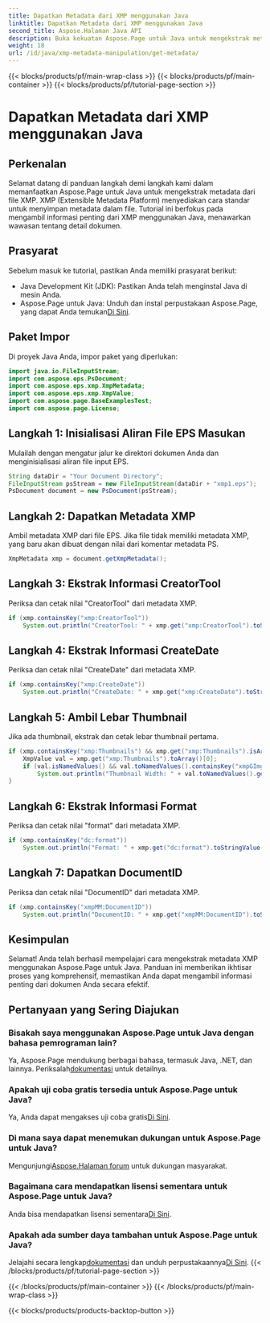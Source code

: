 ```yaml
---
title: Dapatkan Metadata dari XMP menggunakan Java
linktitle: Dapatkan Metadata dari XMP menggunakan Java
second_title: Aspose.Halaman Java API
description: Buka kekuatan Aspose.Page untuk Java untuk mengekstrak metadata XMP dengan mudah. Tingkatkan analisis dokumen dengan panduan langkah demi langkah kami!
weight: 18
url: /id/java/xmp-metadata-manipulation/get-metadata/
---
```


{{< blocks/products/pf/main-wrap-class >}}
{{< blocks/products/pf/main-container >}}
{{< blocks/products/pf/tutorial-page-section >}}

# Dapatkan Metadata dari XMP menggunakan Java

## Perkenalan
Selamat datang di panduan langkah demi langkah kami dalam memanfaatkan Aspose.Page untuk Java untuk mengekstrak metadata dari file XMP. XMP (Extensible Metadata Platform) menyediakan cara standar untuk menyimpan metadata dalam file. Tutorial ini berfokus pada mengambil informasi penting dari XMP menggunakan Java, menawarkan wawasan tentang detail dokumen.
## Prasyarat
Sebelum masuk ke tutorial, pastikan Anda memiliki prasyarat berikut:
- Java Development Kit (JDK): Pastikan Anda telah menginstal Java di mesin Anda.
-  Aspose.Page untuk Java: Unduh dan instal perpustakaan Aspose.Page, yang dapat Anda temukan[Di Sini](https://releases.aspose.com/page/java/).
## Paket Impor
Di proyek Java Anda, impor paket yang diperlukan:
```java
import java.io.FileInputStream;
import com.aspose.eps.PsDocument;
import com.aspose.eps.xmp.XmpMetadata;
import com.aspose.eps.xmp.XmpValue;
import com.aspose.page.BaseExamplesTest;
import com.aspose.page.License;
```
## Langkah 1: Inisialisasi Aliran File EPS Masukan
Mulailah dengan mengatur jalur ke direktori dokumen Anda dan menginisialisasi aliran file input EPS.
```java
String dataDir = "Your Document Directory";
FileInputStream psStream = new FileInputStream(dataDir + "xmp1.eps");
PsDocument document = new PsDocument(psStream);
```
## Langkah 2: Dapatkan Metadata XMP
Ambil metadata XMP dari file EPS. Jika file tidak memiliki metadata XMP, yang baru akan dibuat dengan nilai dari komentar metadata PS.
```java
XmpMetadata xmp = document.getXmpMetadata();
```
## Langkah 3: Ekstrak Informasi CreatorTool
Periksa dan cetak nilai "CreatorTool" dari metadata XMP.
```java
if (xmp.containsKey("xmp:CreatorTool"))
    System.out.println("CreatorTool: " + xmp.get("xmp:CreatorTool").toStringValue());
```
## Langkah 4: Ekstrak Informasi CreateDate
Periksa dan cetak nilai "CreateDate" dari metadata XMP.
```java
if (xmp.containsKey("xmp:CreateDate"))
    System.out.println("CreateDate: " + xmp.get("xmp:CreateDate").toStringValue());
```
## Langkah 5: Ambil Lebar Thumbnail
Jika ada thumbnail, ekstrak dan cetak lebar thumbnail pertama.
```java
if (xmp.containsKey("xmp:Thumbnails") && xmp.get("xmp:Thumbnails").isArray()) {
    XmpValue val = xmp.get("xmp:Thumbnails").toArray()[0];
    if (val.isNamedValues() && val.toNamedValues().containsKey("xmpGImg:width"))
        System.out.println("Thumbnail Width: " + val.toNamedValues().get("xmpGImg:width").toInteger());
}
```
## Langkah 6: Ekstrak Informasi Format
Periksa dan cetak nilai "format" dari metadata XMP.
```java
if (xmp.containsKey("dc:format"))
    System.out.println("Format: " + xmp.get("dc:format").toStringValue());
```
## Langkah 7: Dapatkan DocumentID
Periksa dan cetak nilai "DocumentID" dari metadata XMP.
```java
if (xmp.containsKey("xmpMM:DocumentID"))
    System.out.println("DocumentID: " + xmp.get("xmpMM:DocumentID").toStringValue());
```
## Kesimpulan
Selamat! Anda telah berhasil mempelajari cara mengekstrak metadata XMP menggunakan Aspose.Page untuk Java. Panduan ini memberikan ikhtisar proses yang komprehensif, memastikan Anda dapat mengambil informasi penting dari dokumen Anda secara efektif.
## Pertanyaan yang Sering Diajukan
### Bisakah saya menggunakan Aspose.Page untuk Java dengan bahasa pemrograman lain?
 Ya, Aspose.Page mendukung berbagai bahasa, termasuk Java, .NET, dan lainnya. Periksalah[dokumentasi](https://reference.aspose.com/page/java/) untuk detailnya.
### Apakah uji coba gratis tersedia untuk Aspose.Page untuk Java?
 Ya, Anda dapat mengakses uji coba gratis[Di Sini](https://releases.aspose.com/).
### Di mana saya dapat menemukan dukungan untuk Aspose.Page untuk Java?
 Mengunjungi[Aspose.Halaman forum](https://forum.aspose.com/c/page/39) untuk dukungan masyarakat.
### Bagaimana cara mendapatkan lisensi sementara untuk Aspose.Page untuk Java?
 Anda bisa mendapatkan lisensi sementara[Di Sini](https://purchase.aspose.com/temporary-license/).
### Apakah ada sumber daya tambahan untuk Aspose.Page untuk Java?
 Jelajahi secara lengkap[dokumentasi](https://reference.aspose.com/page/java/) dan unduh perpustakaannya[Di Sini](https://releases.aspose.com/page/java/).
{{< /blocks/products/pf/tutorial-page-section >}}

{{< /blocks/products/pf/main-container >}}
{{< /blocks/products/pf/main-wrap-class >}}

{{< blocks/products/products-backtop-button >}}
